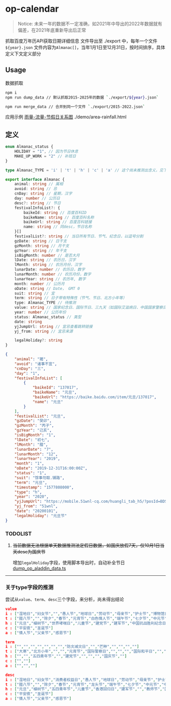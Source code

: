 # op-calendar

> Notice: 未来一年的数据不一定准确，如2021年中导出的2022年数据就有偏差，在2021年底重新导出后正常

抓取百度万年历API获取日期详细信息
文件导出至 ./export 中，每年一个文件 `${year}.json`
文件内容为`Almanac[]`，当年1月1日至12月31日，按时间排序，具体定义下文定义部分

## Usage

数据抓取

```bash
npm i
npm run dump_data // 默认抓取2015-2025年的数据 `./export/${year}.json`

npm run merge_data // 合并到同一个文件 `./export/2015-2022.json`
```

应用示例
[雨量-流量-节假日关系图](https://yuanbo.online/op_demo/)
./demo/area-rainfall.html

## 定义

```typescript
enum Almanac_status {
    HOLIDAY = "1", // 因为节日休息
    MAKE_UP_WORK = "2" // 补班日
}

type Almanac_TYPE = 'i' | 't' | 'h' | 'c' | 'a' // 这个尚未推测出含义，见下文描述

export interface Almanac {
    animal: string // 属相
    avoid: string // 忌
    cnDay: string // 星期，汉字
    day: number // 公历日
    desc?: string // 节日
    festivalInfoList?: {
        baikeId: string // 百度百科ID
        baikeName: string // 百度百科名称
        baikeUrl: string // 百度百科链接
        name: string // 同desc，节日名称
    }[]
    festivalList?: string // 当日所有节日、节气、纪念日，以逗号分割
    gzDate: string // 日干支
    gzMonth: string // 月干支
    gzYear: string // 年干支
    isBigMonth: number // 是否大月
    lDate: string // 农历日，汉字
    lMonth: string // 农历月份，汉字
    lunarDate: number // 农历日，数字
    lunarMonth: number // 农历月份，数字
    lunarYear: string // 农历年, 数字
    month: number // 公历月
    oDate: string // Date， GMT 0
    suit: string // 宜
    term: string // 日子带有特殊性（节气、节日、北方小年等）
    type: Almanac_TYPE // 待推测
    value: string // 国家纪念日、国际节日、三九天（如国际艾滋病日、中国国家警察日、一九等）
    year: number // 公历年份
    status: Almanac_status // 类型
    date: string
    yjJumpUrl: string // 宜忌查看跳转链接
    yj_from: string // 宜忌来源

    legalHoliday?: string
}
```

```json
{
    "animal": "猪",
    "avoid": "诸事不宜",
    "cnDay": "三",
    "day": "1",
    "festivalInfoList": [
        {
            "baikeId": "137017",
            "baikeName": "元旦",
            "baikeUrl": "https://baike.baidu.com/item/元旦/137017",
            "name": "元旦"
        }
    ],
    "festivalList": "元旦",
    "gzDate": "癸卯",
    "gzMonth": "丙子",
    "gzYear": "己亥",
    "isBigMonth": "1",
    "lDate": "初七",
    "lMonth": "腊",
    "lunarDate": "7",
    "lunarMonth": "12",
    "lunarYear": "2019",
    "month": "1",
    "oDate": "2019-12-31T16:00:00Z",
    "status": "1",
    "suit": "馀事勿取.铺路",
    "term": "元旦",
    "timestamp": "1577808000",
    "type": "h",
    "year": "2020",
    "yjJumpUrl": "https://mobile.51wnl-cq.com/huangli_tab_h5/?posId=BDSS&STIME=2020-01-01",
    "yj_from": "51wnl",
    "date": "20200101",
    "legalHoliday": "元旦节"
}
```

### TODOLIST

1. <del>当前数据无法根据单天数据推测法定假日数据，如国庆放假7天，仅10月1日当天desc为国庆节</del>
    
    增加`legalHoliday`字段，使用脚本导出时，自动补全节日[dump_op_aladdin_data.ts](https://github.com/sosohime/op-calendar/blob/b9ea33a2f3a494f56d8c24677ec50be0c3671037/script/dump_op_aladdin_data.ts#L16)

----

### 关于type字段的推测

尝试从`value`、`term`、`desc`三个字段，来分析，尚未得出结论

```json
value
i : ["湿地日","妇女节","","愚人节","地球日","劳动节","母亲节","护士节","博物馆日","环境日","国际奥林匹克日","","学生日","艾滋病日"]
t : ["腊八节","","除夕","春节","元宵节","白色情人节","端午节","七夕节","中元节","中秋节","世界标准日","寒衣节","下元节"]
h : ["元旦","植树节","世界哮喘日","儿童节","建党节","建军节","中国抗战胜利纪念日","教师节","国际音乐日","国家公祭日"]
c : ["平安夜","圣诞节"]
a : ["情人节","父亲节","感恩节"]
```

```json
term
i : ["","","","","","","","防灾减灾日","","芒种","","","",""]
t : ["大寒","北方小年","","","元宵节","国际警察日","","","","国际和平日","","",""]
h : ["","","五四青年节","","建党节","","","","国庆节",""]
c : ["",""]
a : ["","",""]
```

```json
desc
i : ["湿地日","妇女节","消费者权益日","愚人节","地球日","劳动节","母亲节","护士节","博物馆日","环境日","","","学生日","艾滋病日"]
t : ["腊八节","","除夕","春节","元宵节","龙头节","端午节","七夕节","中元节","中秋节","重阳节","寒衣节","下元节"]
h : ["元旦","植树节","五四青年节","儿童节","香港回归日","建军节","","教师节","国庆节",""]
c : ["平安夜","圣诞节"]
a : ["情人节","父亲节","感恩节"]
```
